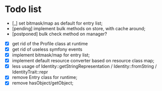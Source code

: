 # Todo list

 *  [_] set bitmask/map as default for entry list;
 *  [pending] implement bulk methods on store, with cache around;
 *  [postponed] bulk check method on manager?
 *  [x] get rid of the Profile class at runtime
 *  [x] get rid of useless symfony events
 *  [x] implement bitmask/map for entry list;
 *  [x] implement default resource converter based on resource class map;
 *  [x] less usage of Identity::getStringRepresentation / Identity::fromString / IdentityTrait::repr
 *  [x] remove Entry class for runtime;
 *  [x] remove hasObject/getObject;
